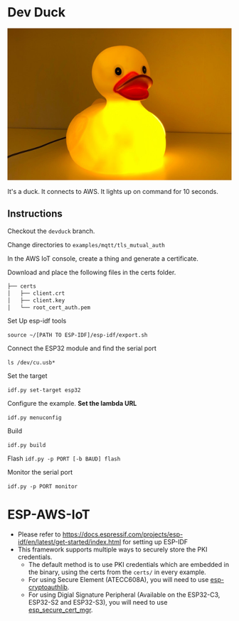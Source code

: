 # Dev Duck

![duck](https://github.com/macl-spindance/devduck/blob/main/hardware/duck-on.jpg?raw=true)

It's a duck. It connects to AWS. It lights up on command for 10 seconds. 

## Instructions

Checkout the `devduck` branch.

Change directories to `examples/mqtt/tls_mutual_auth`

In the AWS IoT console, create a thing and generate a certificate. 

Download and place the following files in the certs folder.

```
├── certs
│   ├── client.crt
│   ├── client.key
│   └── root_cert_auth.pem
```

Set Up esp-idf tools

```source ~/[PATH TO ESP-IDF]/esp-idf/export.sh```

Connect the ESP32 module and find the serial port

```ls /dev/cu.usb*```

Set the target

```idf.py set-target esp32```


Configure the example. **Set the lambda URL**

```idf.py menuconfig```

Build 

```idf.py build```

Flash
```idf.py -p PORT [-b BAUD] flash```

Monitor the serial port

```idf.py -p PORT monitor```


# ESP-AWS-IoT

- Please refer to https://docs.espressif.com/projects/esp-idf/en/latest/get-started/index.html for setting up ESP-IDF
- This framework supports multiple ways to securely store the PKI credentials.
  - The default method is to use PKI credentials which are embedded in the binary, using the certs from the `certs/` in every example. 
  - For using Secure Element (ATECC608A), you will need to use [esp-cryptoauthlib](https://github.com/espressif/esp-cryptoauthlib#how-to-use-esp-cryptoauthlib-with-esp-idf).
  - For using Digial Signature Peripheral (Available on the ESP32-C3, ESP32-S2 and ESP32-S3), you will need to use [esp_secure_cert_mgr](https://github.com/espressif/esp_secure_cert_mgr).
